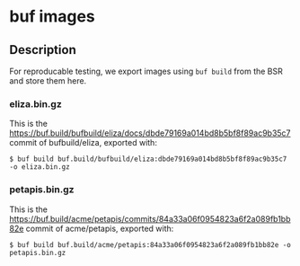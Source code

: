 # buf images

## Description

For reproducable testing, we export images using `buf build` from the BSR and store them here.

### eliza.bin.gz

This is the https://buf.build/bufbuild/eliza/docs/dbde79169a014bd8b5bf8f89ac9b35c7 commit of bufbuild/eliza, exported with:

```
$ buf build buf.build/bufbuild/eliza:dbde79169a014bd8b5bf8f89ac9b35c7 -o eliza.bin.gz
```

### petapis.bin.gz

This is the https://buf.build/acme/petapis/commits/84a33a06f0954823a6f2a089fb1bb82e commit of acme/petapis, exported with:

```
$ buf build buf.build/acme/petapis:84a33a06f0954823a6f2a089fb1bb82e -o petapis.bin.gz
```